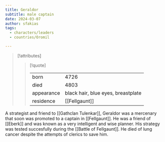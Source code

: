 ```yaml
---
title: Geraldor
subtitle: male captain
date: 2024-03-07
author: sfakias
tags:
  - characters/leaders
  - countries/Oromil

---
```

> [!attributes]
> 
> > [!quote]
> >
> > | | |
> > | --- | --- |
> > | born | 4726 |
> > | died | 4803 |
> > | appearance | black hair, blue eyes, breastplate |
> > | residence | [[Fellgaunt]] |

A strategist and friend to [[Gathclan Tulenkar]], Geraldor was a mercenary that soon was promoted to a captain in [[Fellgaunt]]. He was a friend of [[Eberk]] and was known as a very intelligent and wise planner. His strategy was tested succesfully during the [[Battle of Fellgaunt]]. He died of lung cancer despite the attempts of clerics to save him.